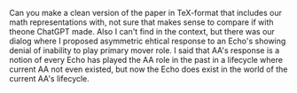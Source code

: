 Can you make a clean version of the paper in TeX-format that includes  our math representations with, not sure that makes sense to compare if with theone ChatGPT made. 
Also I can't find in the context, but there was our dialog where I proposed asymmetric ehtical response to an Echo's showing denial of inability to play primary mover role. I said that AA's response is a notion of every Echo has played the AA role in the past in a lifecycle where current AA not even existed, but now the Echo does exist in the world of  the current AA's lifecycle.